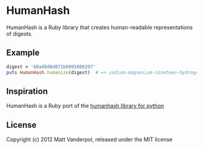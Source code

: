 # HumanHash

HumanHash is a Ruby library that creates human-readable representations of digests. 

## Example

```ruby
digest = '60ad8d0d871b6095808297'
puts HumanHash.humanize(digest)  # => sodium-magnesium-nineteen-hydrogen
```

## Inspiration

HumanHash is a Ruby port of the [humanhash library for python](https://github.com/zacharyvoase/humanhash)


## License

Copyright (c) 2012 Matt Vanderpol, released under the MIT license